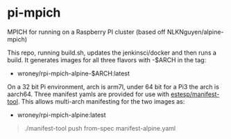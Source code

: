 # pi-mpich
MPICH for running on a Raspberry PI cluster (based off NLKNguyen/alpine-mpich)


This repo, running build.sh, updates the jenkinsci/docker and then runs a build.  It generates images for all three flavors with -$ARCH in the tag:
- wroney/rpi-mpich-alpine-$ARCH:latest

On a 32 bit Pi environment, arch is arm7l, under 64 bit for a Pi3 the arch is aarch64.  Three manifest yamls are provided for use with [estesp/manifest-tool](https://github.com/estesp/manifest-tool).  This allows multi-arch manifesting for the two images as:
- wroney/rpi-mpich-alpine:latest

>./manifest-tool push from-spec manifest-alpine.yaml
